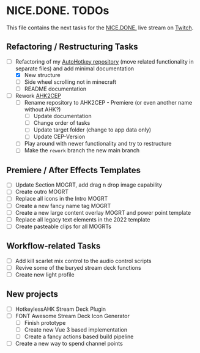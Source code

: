 # NICE.DONE. TODOs
This file contains the next tasks for the [NICE.DONE.](https://github.com/sebinside/nice.done.) live stream on [Twitch](https://skate702.tv).

## Refactoring / Restructuring Tasks
* [ ] Refactoring of my [AutoHotkey repository](https://github.com/sebinside/AutoHotkeyScripts) (move related functionality in separate files) and add minimal documentation
    * [x] New structure
    * [ ] Side wheel scrolling not in minecraft
    * [ ] README documentation
* [ ] Rework [AHK2CEP](https://github.com/sebinside/AHK2PremiereCEP)
  * [ ] Rename repository to AHK2CEP - Premiere (or even another name without AHK?)
    * [ ] Update documentation
    * [ ] Change order of tasks
    * [ ] Update target folder (change to app data only)
    * [ ] Update CEP-Version
  * [ ] Play around with newer functionality and try to restructure
  * [ ] Make the `rework` branch the new main branch

## Premiere / After Effects Templates
* [ ] Update Section MOGRT, add drag n drop image capability
* [ ] Create outro MOGRT
* [ ] Replace all icons in the Intro MOGRT
* [ ] Create a new fancy name tag MOGRT
* [ ] Create a new large content overlay MOGRT and power point template
* [ ] Replace all legacy text elements in the 2022 template
* [ ] Create pasteable clips for all MOGRTs

## Workflow-related Tasks
* [ ] Add kill scarlet mix control to the audio control scripts
* [ ] Revive some of the buryed stream deck functions
* [ ] Create new light profile

## New projects
* [ ] HotkeylessAHK Stream Deck Plugin
* [ ] FONT Awesome Stream Deck Icon Generator
  * [ ] Finish prototype
  * [ ] Create new Vue 3 based implementation
  * [ ] Create a fancy actions based build pipeline
* [ ] Create a new way to spend channel points
